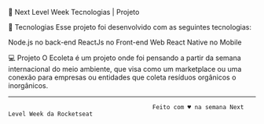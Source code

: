 🚀 Next Level Week
Tecnologias   |    Projeto


🚀 Tecnologias
Esse projeto foi desenvolvido com as seguintes tecnologias:

Node.js no back-end
ReactJs no Front-end Web
React Native no Mobile

💻 Projeto
O Ecoleta é um projeto onde foi pensando a partir da semana internacional do meio ambiente, que visa como um marketplace ou uma conexão
para empresas ou entidades que coleta resíduos orgânicos o inorgânicos.



------

                                             Feito com ♥ na semana Next Level Week da Rocketseat 
